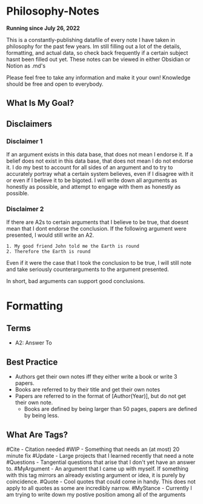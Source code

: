 # Philosophy-Notes
**Running since July 26, 2022**

This is a constantly-publishing datafile of every note I have taken in philosophy for the past few years. Im still filling out a lot of the details, formatting, and actual data, so check back frequently if a certain subject hasnt been filled out yet. These notes can be viewed in either Obsidian or Notion as .md's

Please feel free to take any information and make it your own! Knowledge should be free and open to everybody.

## What Is My Goal?

## Disclaimers
### Disclaimer 1
If an argument exists in this data base, that does not mean I endorse it. If a belief does not exist in this data base, that does not mean I do not endorse it. I do my best to account for all sides of an argument and to try to accurately portray what a certain system believes, even if I disagree with it or even if I believe it to be bigoted. I will write down all arguments as honestly as possible, and attempt to engage with them as honestly as possible.

### Disclaimer 2
If there are A2s to certain arguments that I believe to be true, that doesnt mean that I dont endorse the conclusion.
If the following argument were presented, I would still write an A2.
~~~
1. My good friend John told me the Earth is round
2. Therefore the Earth is round
~~~
Even if it were the case that I took the conclusion to be true, I will still note and take seriously counterarguments to the argument presented.

In short, bad arguments can support good conclusions.

# Formatting

## Terms
* A2: Answer To


## Best Practice

* Authors get their own notes iff they either write a book or write 3 papers. 
* Books are referred to by their title and get their own notes
* Papers are referred to in the format of [Author(Year)], but do not get their own note. 
	* Books are defined by being larger than 50 pages, papers are defined by being less.

## What Are Tags?

#Cite - Citation needed
#WIP - Something that needs an (at most) 20 minute fix
#Update - Large projects that I learned recently that need a note
#Questions - Tangential questions that arise that I don't yet have an answer to.
#MyArgument - An argument that I came up with myself. If something with this tag mirrors an already existing argument or idea, it is purely by coincidence.
#Quote - Cool quotes that could come in handy. This does not apply to all quotes as some are incredibly narrow.
#MyStance - Currently I am trying to write down my postive position among all of the arguments
